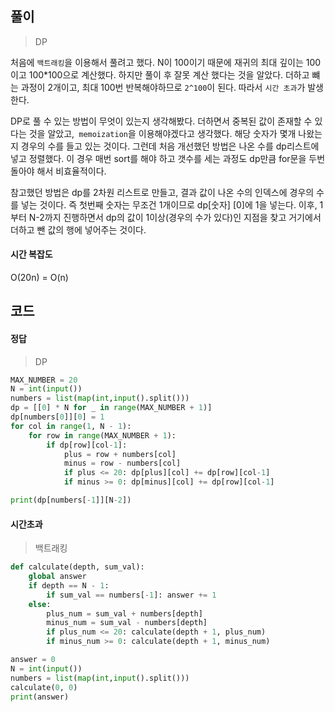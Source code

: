 ## 풀이

> DP



처음에 `백트래킹`을 이용해서 풀려고 했다. N이 100이기 때문에 재귀의 최대 깊이는 100이고 100*100으로 계산했다. 하지만 풀이 후 잘못 계산 했다는 것을 알았다. 더하고 뺴는 과정이 2개이고, 최대 100번 반복해야하므로 `2^100`이 된다. 따라서 `시간 초과`가 발생한다.

DP로 풀 수 있는 방법이 무엇이 있는지 생각해봤다. 더하면서 중복된 값이 존재할 수 있다는 것을 알았고,` memoization`을 이용해야겠다고 생각했다. 해당 숫자가 몇개 나왔는지 경우의 수를 들고 있는 것이다. 그런데 처음 개선했던 방법은 나온 수를 dp리스트에 넣고 정렬했다. 이 경우 매번 sort를 해야 하고 갯수를 세는 과정도 dp만큼 for문을 두번 돌아야 해서 비효율적이다.

참고했던 방법은 dp를 2차원 리스트로 만들고, 결과 값이 나온 수의 인덱스에 경우의 수를 넣는 것이다. 즉 첫번째 숫자는 무조건 1개이므로 dp[숫자] [0]에 1을 넣는다. 이후, 1부터 N-2까지 진행하면서 dp의 값이 1이상(경우의 수가 있다)인 지점을 찾고 거기에서 더하고 뺀 값의 행에 넣어주는 것이다.



#### 시간 복잡도

O(20n) = O(n)



## 코드

#### 정답

> DP

```python
MAX_NUMBER = 20
N = int(input())
numbers = list(map(int,input().split()))
dp = [[0] * N for _ in range(MAX_NUMBER + 1)]
dp[numbers[0]][0] = 1
for col in range(1, N - 1):
    for row in range(MAX_NUMBER + 1):
        if dp[row][col-1]:
            plus = row + numbers[col]
            minus = row - numbers[col]
            if plus <= 20: dp[plus][col] += dp[row][col-1]
            if minus >= 0: dp[minus][col] += dp[row][col-1]

print(dp[numbers[-1]][N-2])
```

#### 시간초과

> 백트래킹

```python
def calculate(depth, sum_val):
    global answer
    if depth == N - 1:
        if sum_val == numbers[-1]: answer += 1
    else:
        plus_num = sum_val + numbers[depth]
        minus_num = sum_val - numbers[depth]
        if plus_num <= 20: calculate(depth + 1, plus_num)
        if minus_num >= 0: calculate(depth + 1, minus_num)

answer = 0
N = int(input())
numbers = list(map(int,input().split()))
calculate(0, 0)
print(answer)
```

